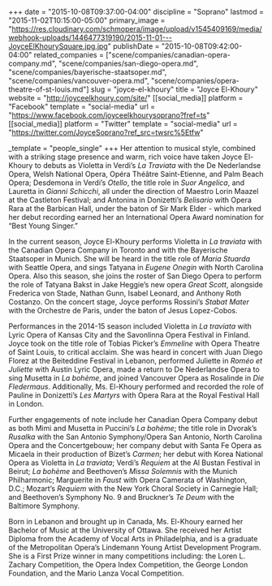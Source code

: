 +++
date = "2015-10-08T09:37:00-04:00"
discipline = "Soprano"
lastmod = "2015-11-02T10:15:00-05:00"
primary_image = "https://res.cloudinary.com/schmopera/image/upload/v1545409169/media/webhook-uploads/1446477319190/2015-11-01---JoyceElKhourySquare.jpg.jpg"
publishDate = "2015-10-08T09:42:00-04:00"
related_companies = ["scene/companies/canadian-opera-company.md", "scene/companies/san-diego-opera.md", "scene/companies/bayerische-staatsoper.md", "scene/companies/vancouver-opera.md", "scene/companies/opera-theatre-of-st-louis.md"]
slug = "joyce-el-khoury"
title = "Joyce El-Khoury"
website = "http://joyceelkhoury.com/site/"
[[social_media]]
platform = "Facebook"
template = "social-media"
url = "https://www.facebook.com/joyceelkhourysoprano?fref=ts"
[[social_media]]
platform = "Twitter"
template = "social-media"
url = "https://twitter.com/JoyceSoprano?ref_src=twsrc%5Etfw"

_template = "people_single"
+++
Her attention to musical style, combined with a striking stage presence and warm, rich voice have taken Joyce El-Khoury to debuts as Violetta in Verdi’s *La Traviata* with the De Nederlandse Opera, Welsh National Opera, Opéra Théâtre Saint-Etienne, and Palm Beach Opera; Desdemona in Verdi’s *Otello*, the title role in *Suor Angelica*, and Lauretta in *Gianni Schicchi*, all under the direction of Maestro Lorin Maazel at the Castleton Festival; and Antonina in Donizetti’s *Belisario* with Opera Rara at the Barbican Hall, under the baton of Sir Mark Elder - which marked her debut recording earned her an International Opera Award nomination for “Best Young Singer.”

In the current season, Joyce El-Khoury performs Violetta in *La traviata* with the Canadian Opera Company in Toronto and with the Bayerische Staatsoper in Munich. She will be heard in the title role of *Maria Stuarda* with Seattle Opera, and sings Tatyana in *Eugene Onegin* with North Carolina Opera. Also this season, she joins the roster of San Diego Opera to perform the role of Tatyana Bakst in Jake Heggie’s new opera *Great Scott*, alongside Frederica von Stade, Nathan Gunn, Isabel Leonard, and Anthony Roth Costanzo. On the concert stage, Joyce performs Rossini’s *Stabat Mater* with the Orchestre de Paris, under the baton of Jesus Lopez-Cobos.

Performances in the 2014-15 season included Violetta in *La traviata* with Lyric Opera of Kansas City and the Savonlinna Opera Festival in Finland. Joyce took on the title role of Tobias Picker’s *Emmeline* with Opera Theatre of Saint Louis, to critical acclaim. She was heard in concert with Juan Diego Florez at the Beiteddine Festival in Lebanon, performed Juliette in *Roméo et Juliette* with Austin Lyric Opera, made a return to De Nederlandse Opera to sing Musetta in *La bohème*, and joined Vancouver Opera as Rosalinde in *Die Fledermaus*. Additionally, Ms. El-Khoury performed and recorded the role of Pauline in Donizetti’s *Les Martyrs* with Opera Rara at the Royal Festival Hall in London.

Further engagements of note include her Canadian Opera Company debut as both Mimì and Musetta in Puccini’s *La bohème*; the title role in Dvorak’s *Rusalka* with the San Antonio Symphony/Opera San Antonio, North Carolina Opera and the Concertgebouw; her company debut with Santa Fe Opera as Micaela in their production of Bizet’s *Carmen*; her debut with Korea National Opera as Violetta in *La traviata*; Verdi’s *Requiem* at the Al Bustan Festival in Beirut; *La bohème* and Beethoven’s *Missa Solemnis* with the Munich Philharmonic; Marguerite in *Faust* with Opera Camerata of Washington, D.C.; Mozart’s *Requiem* with the New York Choral Society in Carnegie Hall; and Beethoven’s Symphony No. 9 and Bruckner’s *Te Deum* with the Baltimore Symphony.

Born in Lebanon and brought up in Canada, Ms. El-Khoury earned her Bachelor of Music at the University of Ottawa. She received her Artist Diploma from the Academy of Vocal Arts in Philadelphia, and is a graduate of the Metropolitan Opera’s Lindemann Young Artist Development Program. She is a First Prize winner in many competitions including: the Loren L. Zachary Competition, the Opera Index Competition, the George London Foundation, and the Mario Lanza Vocal Competition.